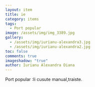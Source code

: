 ```yaml
---
layout: item
title: ie
category: items
tags:
  - Port popular
image: /assets/img/img_3389.jpg
gallery:
  - /assets/img/iurianu-alexandra3.jpg
  - /assets/img/iurianu-alexandra2.jpg
toc: false
comments: true
imageshadow: "true"
author: Iurianu Alexandra Diana
---
```

Port popular :Ii cusute manual,traiste.